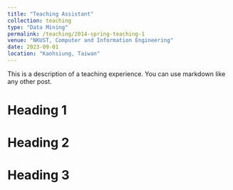 ```yaml
---
title: "Teaching Assistant"
collection: teaching
type: "Data Mining"
permalink: /teaching/2014-spring-teaching-1
venue: "NKUST, Computer and Information Engineering"
date: 2023-09-01
location: "Kaohsiung, Taiwan"
---
```


This is a description of a teaching experience. You can use markdown like any other post.

Heading 1
======

Heading 2
======

Heading 3
======
